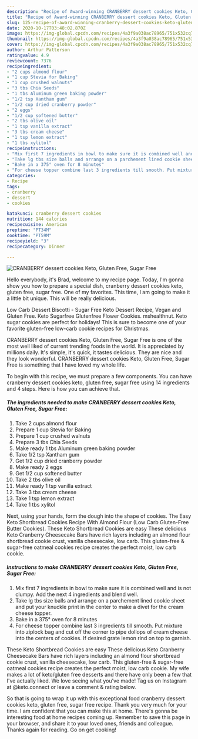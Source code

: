 ```yaml
---
description: "Recipe of Award-winning CRANBERRY dessert cookies Keto, Gluten Free, Sugar Free"
title: "Recipe of Award-winning CRANBERRY dessert cookies Keto, Gluten Free, Sugar Free"
slug: 125-recipe-of-award-winning-cranberry-dessert-cookies-keto-gluten-free-sugar-free
date: 2020-10-17T03:48:02.870Z
image: https://img-global.cpcdn.com/recipes/4a3f9a038ac78965/751x532cq70/cranberry-dessert-cookies-keto-gluten-free-sugar-free-recipe-main-photo.jpg
thumbnail: https://img-global.cpcdn.com/recipes/4a3f9a038ac78965/751x532cq70/cranberry-dessert-cookies-keto-gluten-free-sugar-free-recipe-main-photo.jpg
cover: https://img-global.cpcdn.com/recipes/4a3f9a038ac78965/751x532cq70/cranberry-dessert-cookies-keto-gluten-free-sugar-free-recipe-main-photo.jpg
author: Arthur Patterson
ratingvalue: 4.9
reviewcount: 7376
recipeingredient:
- "2 cups almond flour"
- "1 cup Stevia for Baking"
- "1 cup crushed walnuts"
- "3 tbs Chia Seeds"
- "1 tbs Aluminum green baking powder"
- "1/2 tsp Xantham gum"
- "1/2 cup dried cranberry powder"
- "2 eggs"
- "1/2 cup softened butter"
- "2 tbs olive oil"
- "1 tsp vanilla extract"
- "3 tbs cream cheese"
- "1 tsp lemon extract"
- "1 tbs xylitol"
recipeinstructions:
- "Mix first 7 ingredients in bowl to make sure it is combined well and is not clumpy. Add the next 4 ingredients and blend well."
- "Take lg tbs size balls and arrange on a parchement lined cookie sheet and put your knuckle print in the center to make a divet for the cream cheese topper."
- "Bake in a 375° oven for 8 minutes"
- "For cheese topper combine last 3 ingredients till smooth. Put mixture into ziplock bag and cut off the corner to pipe dollops of cream cheese into the centers of cookies. If desired grate lemon rind on top to garnish."
categories:
- Recipe
tags:
- cranberry
- dessert
- cookies

katakunci: cranberry dessert cookies 
nutrition: 144 calories
recipecuisine: American
preptime: "PT34M"
cooktime: "PT59M"
recipeyield: "3"
recipecategory: Dinner

---
```



![CRANBERRY dessert cookies Keto, Gluten Free, Sugar Free](https://img-global.cpcdn.com/recipes/4a3f9a038ac78965/751x532cq70/cranberry-dessert-cookies-keto-gluten-free-sugar-free-recipe-main-photo.jpg)

Hello everybody, it's Brad, welcome to my recipe page. Today, I'm gonna show you how to prepare a special dish, cranberry dessert cookies keto, gluten free, sugar free. One of my favorites. This time, I am going to make it a little bit unique. This will be really delicious.

Low Carb Dessert Biscotti - Sugar Free Keto Dessert Recipe, Vegan and Gluten Free. Keto Sugarfree Glutenfree Flower Cookies. mshealthnut. Keto sugar cookies are perfect for holidays! This is sure to become one of your favorite gluten-free low-carb cookie recipes for Christmas.

CRANBERRY dessert cookies Keto, Gluten Free, Sugar Free is one of the most well liked of current trending foods in the world. It is appreciated by millions daily. It's simple, it's quick, it tastes delicious. They are nice and they look wonderful. CRANBERRY dessert cookies Keto, Gluten Free, Sugar Free is something that I have loved my whole life.


To begin with this recipe, we must prepare a few components. You can have cranberry dessert cookies keto, gluten free, sugar free using 14 ingredients and 4 steps. Here is how you can achieve that.

<!--inarticleads1-->

##### The ingredients needed to make CRANBERRY dessert cookies Keto, Gluten Free, Sugar Free:

1. Take 2 cups almond flour
1. Prepare 1 cup Stevia for Baking
1. Prepare 1 cup crushed walnuts
1. Prepare 3 tbs Chia Seeds
1. Make ready 1 tbs Aluminum green baking powder
1. Take 1/2 tsp Xantham gum
1. Get 1/2 cup dried cranberry powder
1. Make ready 2 eggs
1. Get 1/2 cup softened butter
1. Take 2 tbs olive oil
1. Make ready 1 tsp vanilla extract
1. Take 3 tbs cream cheese
1. Take 1 tsp lemon extract
1. Take 1 tbs xylitol


Next, using your hands, form the dough into the shape of cookies. The Easy Keto Shortbread Cookies Recipe With Almond Flour (Low Carb Gluten-Free Butter Cookies). These Keto Shortbread Cookies are easy These delicious Keto Cranberry Cheesecake Bars have rich layers including an almond flour shortbread cookie crust, vanilla cheesecake, low carb. This gluten-free &amp; sugar-free oatmeal cookies recipe creates the perfect moist, low carb cookie. 

<!--inarticleads2-->

##### Instructions to make CRANBERRY dessert cookies Keto, Gluten Free, Sugar Free:

1. Mix first 7 ingredients in bowl to make sure it is combined well and is not clumpy. Add the next 4 ingredients and blend well.
1. Take lg tbs size balls and arrange on a parchement lined cookie sheet and put your knuckle print in the center to make a divet for the cream cheese topper.
1. Bake in a 375° oven for 8 minutes
1. For cheese topper combine last 3 ingredients till smooth. Put mixture into ziplock bag and cut off the corner to pipe dollops of cream cheese into the centers of cookies. If desired grate lemon rind on top to garnish.


These Keto Shortbread Cookies are easy These delicious Keto Cranberry Cheesecake Bars have rich layers including an almond flour shortbread cookie crust, vanilla cheesecake, low carb. This gluten-free &amp; sugar-free oatmeal cookies recipe creates the perfect moist, low carb cookie. My wife makes a lot of keto/gluten free desserts and there have only been a few that I&#39;ve actually liked. We love seeing what you&#39;ve made! Tag us on Instagram at @keto.connect or leave a comment &amp; rating below. 

So that is going to wrap it up with this exceptional food cranberry dessert cookies keto, gluten free, sugar free recipe. Thank you very much for your time. I am confident that you can make this at home. There's gonna be interesting food at home recipes coming up. Remember to save this page in your browser, and share it to your loved ones, friends and colleague. Thanks again for reading. Go on get cooking!
